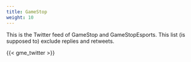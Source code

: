```yaml
---
title: GameStop
weight: 10
---
```


This is the Twitter feed of GameStop and GameStopEsports. This list (is supposed to) exclude replies and retweets.

{{< gme_twitter >}}
